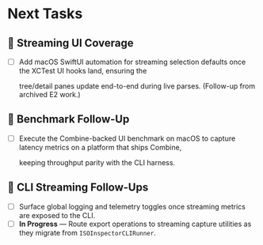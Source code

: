 # Next Tasks

## 🧪 Streaming UI Coverage

- [ ] Add macOS SwiftUI automation for streaming selection defaults once the XCTest UI hooks land, ensuring the

  tree/detail panes update end-to-end during live parses. (Follow-up from archived E2 work.)

## 🔬 Benchmark Follow-Up

- [ ] Execute the Combine-backed UI benchmark on macOS to capture latency metrics on a platform that ships Combine,

  keeping throughput parity with the CLI harness.

## 🔭 CLI Streaming Follow-Ups

- [ ] Surface global logging and telemetry toggles once streaming metrics are exposed to the CLI.
- [ ] **In Progress** — Route export operations to streaming capture utilities as they migrate from `ISOInspectorCLIRunner`.
